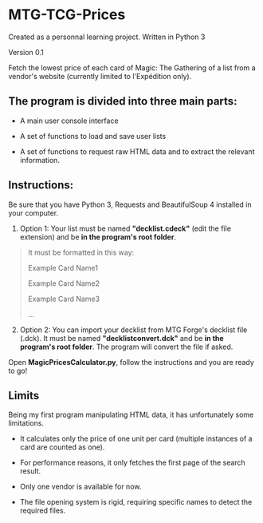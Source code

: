 # MTG-TCG-Prices

Created as a personnal learning project.
Written in Python 3

Version 0.1

Fetch the lowest price of each card of Magic: The Gathering of a list from a vendor's website (currently limited to l'Expédition only).

## The program is divided into three main parts:

* A main user console interface

* A set of functions to load and save user lists

* A set of functions to request raw HTML data and to extract the relevant information.


## Instructions:

Be sure that you have Python 3, Requests and BeautifulSoup 4 installed in your computer.

1. Option 1: Your list must be named **"decklist.cdeck"** (edit the file extension) and be **in the program's root folder**.

  >  It must be formatted in this way: 
  >
  > Example Card Name1
  >
  > Example Card Name2
  >
  > Example Card Name3
  >
  > ...

2. Option 2: You can import your decklist from MTG Forge's decklist file (.dck). It must be named **"decklistconvert.dck"** and be **in the program's root folder**. The program will convert the file if asked.

Open **MagicPricesCalculator.py**, follow the instructions and you are ready to go!

## Limits

Being my first program manipulating HTML data, it has unfortunately some limitations.

* It calculates only the price of one unit per card (multiple instances of a card are counted as one).

* For performance reasons, it only fetches the first page of the search result.

* Only one vendor is available for now.

* The file opening system is rigid, requiring specific names to detect the required files.
